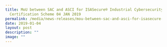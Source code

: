 ```yaml
---
title: MoU between SAC and ASCI for ISASecure® Industrial Cybersecurity
  Certification Scheme 04 JAN 2019
permalink: /media/news-releases/mou-between-sac-and-asci-for-isasecure-industrial-cybersecurity-scheme/
date: 2019-01-04
layout: post
description: ""
image: ""
---
```

